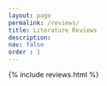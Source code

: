 ```yaml
---
layout: page
permalink: /reviews/
title: Literature Reviews
description: 
nav: false
order : 1
---
```


<!-- pages/reviews.md -->
<div class="article">
  <!-- Generate cards for each project -->
  <div class="row">
      {% include reviews.html %}
  </div>

</div>
